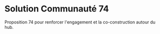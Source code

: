# Solution Communauté 74

Proposition 74 pour renforcer l'engagement et la co-construction autour du hub.

